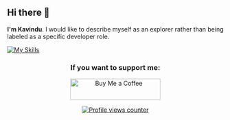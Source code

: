 <h2>Hi there 👋</h2>

<p>
<strong>I'm Kavindu</strong>. I would like to describe myself as an explorer rather than being labeled as a specific developer role.
</p>

[![My Skills](https://skillicons.dev/icons?i=html,css,sass,tailwind,astro,js,ts,vite,webpack,gulp,nodejs,python,java,androidstudio,firebase,mysql)](https://skillicons.dev)

<h3 align="center">If you want to support me:</h3>
<p align="center"><a href="https://www.buymeacoffee.com/kavindujayarathne"> <img align="center" src="https://cdn.buymeacoffee.com/buttons/v2/default-yellow.png" height="50" width="210" alt="Buy Me a Coffee" /></a></p>

<div align="center">
  <a href="https://github.com/antonkomarev/github-profile-views-counter">
    <img src="https://komarev.com/ghpvc/?username=kavindujayarathne&style=for-the-badge&base=1000" alt="Profile views counter">
  </a>
</div>

